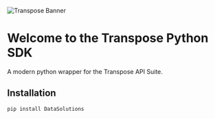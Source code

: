 ![Transpose Banner](https://files.readme.io/c019281-Main_Docs_Banners_v1.png)

# Welcome to the Transpose Python SDK
A modern python wrapper for the Transpose API Suite.

## Installation

```bash
pip install DataSolutions
```
